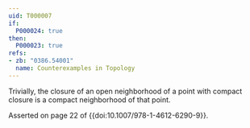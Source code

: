 ```yaml
---
uid: T000007
if:
  P000024: true
then:
  P000023: true
refs:
- zb: "0386.54001"
  name: Counterexamples in Topology
---
```


Trivially, the closure of an open neighborhood of a point with compact closure is a compact neighborhood of that point.

Asserted on page 22 of {{doi:10.1007/978-1-4612-6290-9}}.
